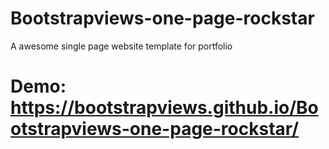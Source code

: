 # Bootstrapviews-one-page-rockstar
A awesome single page website template for portfolio

# Demo: https://bootstrapviews.github.io/Bootstrapviews-one-page-rockstar/
